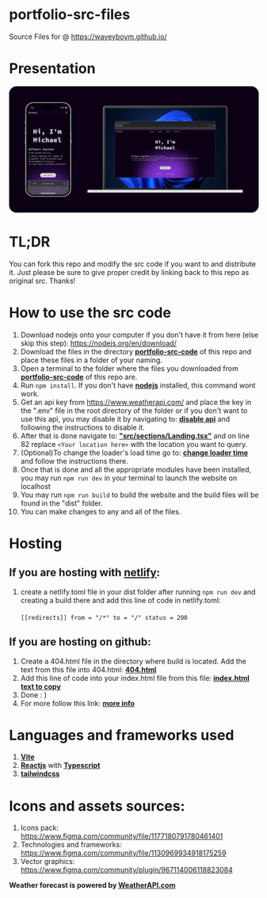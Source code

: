 # portfolio-src-files
Source Files for @ https://waveyboym.github.io/

# Presentation
![devices mockup](presentation/mockups.png "devices mockup")

# TL;DR
You can fork this repo and modify the src code if you want to and distribute it. Just please be sure to give proper credit by linking back to this repo as original src. Thanks!

# How to use the src code
1. Download nodejs onto your computer if you don't have it from here (else skip this step): https://nodejs.org/en/download/
2. Download the files in the directory **<a href="https://github.com/waveyboym/portfolio-src-files/tree/main/portfolio-src-code" target="_blank" title="portfolio-src-code">portfolio-src-code</a>** of this repo and place these files in a folder of your naming.
3. Open a terminal to the folder where the files you downloaded from **<a href="https://github.com/waveyboym/portfolio-src-files/tree/main/portfolio-src-code" target="_blank" title="portfolio-src-code">portfolio-src-code</a>** of this repo are.
4. Run `npm install`. If you don't have  **<a href="https://nodejs.org/en/download/" target="_blank" title="nodejs">nodejs</a>** installed, this command wont work.
5. Get an api key from https://www.weatherapi.com/ and place the key in the ".env" file in the root directory of the folder or if you don't want to use this api, you may disable it by navigating to: **<a href="https://github.com/waveyboym/portfolio-src-files/blob/main/portfolio-src-code/disableAPI.txt" target="_blank" title="disable api">disable api</a>** and following the instructions to disable it.
6. After that is done navigate to: **<a href="https://github.com/waveyboym/portfolio-src-files/blob/main/portfolio-src-code/src/sections/Landing.tsx" target="_blank">"src/sections/Landing.tsx"</a>** and on line 82 replace `<Your location here>` with the location you want to query.
7. (Optional)To change the loader's load time go to: **<a href="https://github.com/waveyboym/portfolio-src-files/blob/main/portfolio-src-code/changeLoaderTime.txt" target="_blank" title="change loader time">change loader time</a>** and follow the instructions there.
8. Once that is done and all the appropriate modules have been installed, you may run `npm run dev` in your terminal to launch the website on localhost
9. You may run `npm run build` to build the website and the build files will be found in the "dist" folder.
10. You can make changes to any and all of the files.

# Hosting
## If you are hosting with **<a href="https://www.netlify.com/" target="_blank" title="netlify">netlify</a>**:
1. create a netlify.toml file in your dist folder after running `npm run dev` and creating a build there and add this line of code in netlify.toml:<br><br>
`[[redirects]]
  from = "/*"
  to = "/"
  status = 200`
## If you are hosting on github:
1. Create a 404.html file in the directory where build is located. Add the text from this file into 404.html: **<a href="https://github.com/rafgraph/spa-github-pages/blob/gh-pages/404.html" target="_blank" title="404.html">404.html</a>**
2. Add this line of code into your index.html file from this file: **<a href="https://github.com/rafgraph/spa-github-pages/blob/gh-pages/index.html#L21-L42" target="_blank" title="index.html text to copy">index.html text to copy</a>**
3. Done : )
3. For more follow this link: **<a href="https://github.com/rafgraph/spa-github-pages" target="_blank" title="more info">more info</a>**

# Languages and frameworks used
1. **<a href="https://vitejs.dev/" target="_blank" title="Vite">Vite</a>**
2. **<a href="https://reactjs.org" target="_blank" title="reactjs">Reactjs</a>** with **<a href="https://www.typescriptlang.org/" target="_blank" title="typescript">Typescript</a>**
3. **<a href="https://tailwindcss.com" target="_blank" title="Vite">tailwindcss</a>**

# Icons and assets sources:
1. Icons pack: https://www.figma.com/community/file/1177180791780461401
2. Technologies and frameworks: https://www.figma.com/community/file/1130969934918175259
3. Vector graphics: https://www.figma.com/community/plugin/967114006118823084

**Weather forecast is powered by&nbsp;<a href="https://www.weatherapi.com/" target="_blank" title="Free Weather API">WeatherAPI.com</a>**
